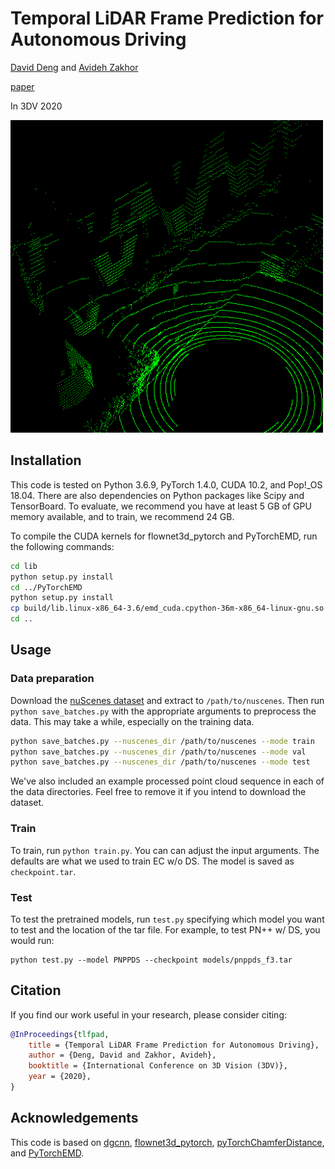 # Temporal LiDAR Frame Prediction for Autonomous Driving

[David Deng](https://davezdeng8.github.io/) and [Avideh Zakhor](http://www-video.eecs.berkeley.edu/~avz/)

[paper](http://www-video.eecs.berkeley.edu/papers/davidDeng/3dv2020_camera_ready.pdf)

In 3DV 2020

<img src="teaser.gif" width="500">

## Installation
This code is tested on Python 3.6.9, PyTorch 1.4.0, CUDA 10.2, and Pop!_OS 18.04. 
There are also dependencies on Python packages like Scipy and TensorBoard. 
To evaluate, we recommend you have at least 5 GB of GPU memory available,
and to train, we recommend 24 GB.  

To compile the CUDA kernels for flownet3d_pytorch and PyTorchEMD, 
run the following commands:
```bash
cd lib
python setup.py install
cd ../PyTorchEMD
python setup.py install
cp build/lib.linux-x86_64-3.6/emd_cuda.cpython-36m-x86_64-linux-gnu.so .
cd ..
```
## Usage

### Data preparation
Download the [nuScenes dataset](nuscenes.org) and extract to `/path/to/nuscenes`. 
Then run `python save_batches.py` with the appropriate arguments to preprocess the data. 
This may take a while, especially on the training data. 
```bash
python save_batches.py --nuscenes_dir /path/to/nuscenes --mode train
python save_batches.py --nuscenes_dir /path/to/nuscenes --mode val
python save_batches.py --nuscenes_dir /path/to/nuscenes --mode test
```
We've also included an example processed point cloud sequence in each of the data directories.
Feel free to remove it if you intend to download the dataset.

### Train
To train, run `python train.py`. You can can adjust the input arguments.
The defaults are what we used to train EC w/o DS. The model is saved as `checkpoint.tar`. 

### Test
To test the pretrained models, run `test.py` specifying
which model you want to test and the location of the tar file.
For example, to test PN++ w/ DS, you would run:
```
python test.py --model PNPPDS --checkpoint models/pnppds_f3.tar 
```

## Citation

If you find our work useful in your research, please consider citing:
```BibTeX
@InProceedings{tlfpad,
    title = {Temporal LiDAR Frame Prediction for Autonomous Driving},
    author = {Deng, David and Zakhor, Avideh},
    booktitle = {International Conference on 3D Vision (3DV)},
    year = {2020},
}
```

## Acknowledgements

This code is based on [dgcnn](https://github.com/WangYueFt/dgcnn), 
[flownet3d_pytorch](https://github.com/hyangwinter/flownet3d_pytorch), 
[pyTorchChamferDistance](https://github.com/chrdiller/pyTorchChamferDistance),
and [PyTorchEMD](https://github.com/daerduoCarey/PyTorchEMD).
